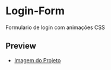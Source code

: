 # Login-Form
 Formulario de login com animações CSS

## Preview 

* [Imagem do Projeto](https://www.devmedia.com.br/guia/css/38149)
